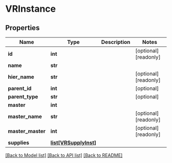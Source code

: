 # VRInstance

## Properties
Name | Type | Description | Notes
------------ | ------------- | ------------- | -------------
**id** | **int** |  | [optional] [readonly] 
**name** | **str** |  | 
**hier_name** | **str** |  | [optional] [readonly] 
**parent_id** | **int** |  | [optional] 
**parent_type** | **str** |  | [optional] 
**master** | **int** |  | 
**master_name** | **str** |  | [optional] [readonly] 
**master_master** | **int** |  | [optional] [readonly] 
**supplies** | [**list[VRSupplyInst]**](VRSupplyInst.md) |  | 

[[Back to Model list]](../README.md#documentation-for-models) [[Back to API list]](../README.md#documentation-for-api-endpoints) [[Back to README]](../README.md)


